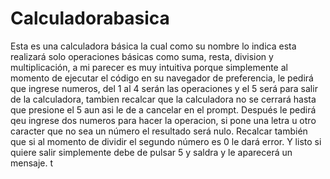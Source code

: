 # Calculadorabasica
Esta es una calculadora básica la cual como su nombre lo indica esta realizará solo operaciones básicas como suma, resta, division y multiplicación, a mi parecer es muy intuitiva porque simplemente al momento de ejecutar el código en su navegador de preferencia, le pedirá que ingrese numeros, del 1 al 4 serán las operaciones y el 5 será para salir de la calculadora, tambien recalcar que la calculadora no se cerrará hasta que presione el 5 aun asi le de a cancelar en el prompt. Después le pedirá qeu ingrese dos numeros para hacer la operacion, si pone una letra u otro caracter que no sea un número el resultado será nulo. Recalcar también que si al momento de dividir el segundo número es 0 le dará error. Y listo si quiere salir simplemente debe de pulsar 5 y saldra y le aparecerá un mensaje. t